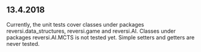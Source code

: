 ## 13.4.2018

Currently, the unit tests cover classes under packages reversi.data_structures, reversi.game and reversi.AI. Classes under packages reversi.AI.MCTS is not tested yet. Simple setters and getters are never tested.
